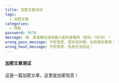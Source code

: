 ```yaml
---
title: 加密文章测试
tags:
  - 加密文章
categories:
  - 隐私
password: 5678
message: 嗨，请准确无误地输入密码查看哟（密码：5678）！
wrong_pass_message: 不好意思，密码没对哦，在检查检查呢！
wrong_hash_message: 不好意思，信息无法验证！
---
```


#### 加密文章测试

这是一篇加密文章，这里是加密信息！